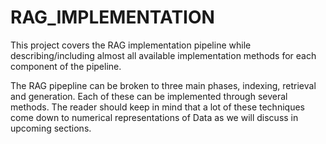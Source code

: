 # RAG_IMPLEMENTATION
This project covers the RAG implementation pipeline while describing/including almost all available implementation methods for each component of the pipeline.

The RAG pipepline can be broken to three main phases, indexing, retrieval and generation. Each of these can be implemented through several methods. The reader should keep in mind that a lot of these techniques come down to numerical representations of Data as we will discuss in upcoming sections.
